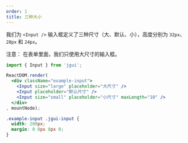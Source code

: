 ```yaml
---
order: 1
title: 三种大小
---
```


我们为 `<Input />` 输入框定义了三种尺寸（大、默认、小），高度分别为 `32px`、`28px` 和 `24px`。

注意： 在表单里面，我们只使用大尺寸的输入框。

````jsx
import { Input } from 'jgui';

ReactDOM.render(
  <div className="example-input">
    <Input size="large" placeholder="大尺寸" />
    <Input placeholder="默认尺寸" />
    <Input size="small" placeholder="小尺寸" maxLength="10" />
  </div>
, mountNode);
````

````css
.example-input .jgui-input {
  width: 200px;
  margin: 0 8px 8px 0;
}
````